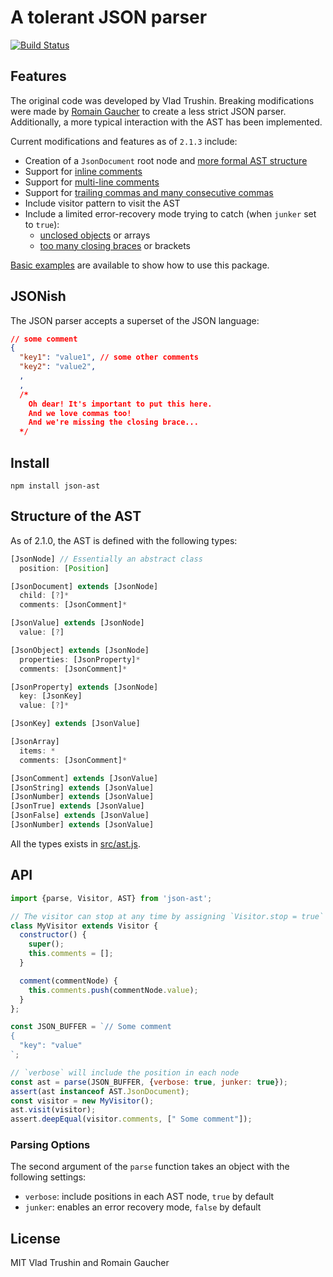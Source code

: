 # A tolerant JSON parser

[![Build Status](https://travis-ci.org/neuroo/json-ast.svg?branch=master)](https://travis-ci.org/neuroo/json-ast)

## Features
The original code was developed by Vlad Trushin. Breaking modifications were made by [Romain Gaucher](https://twitter.com/rgaucher) to create a less strict JSON parser. Additionally, a more typical interaction with the AST has been implemented.

Current modifications and features as of `2.1.3` include:
* Creation of a `JsonDocument` root node and [more formal AST structure](src/ast.js)
* Support for [inline comments](test/cases/comment-in-object.json)
* Support for [multi-line comments](test/cases/multi-line-comments-in-object.js)
* Support for [trailing commas and many consecutive commas](test/cases/object-trailing-commas.json)
* Include visitor pattern to visit the AST
* Include a limited error-recovery mode trying to catch (when `junker` set to `true`):
  * [unclosed objects](test/cases/object-unclosed-junker.json) or arrays
  * [too many closing braces](test/cases/redundant-symbols-junker.json) or brackets

[Basic examples](examples/) are available to show how to use this package.

## JSONish
The JSON parser accepts a superset of the JSON language:
```json
// some comment
{
  "key1": "value1", // some other comments
  "key2": "value2",
  ,
  ,
  /*
    Oh dear! It's important to put this here.
    And we love commas too!
    And we're missing the closing brace...
  */
```

## Install
```shell
npm install json-ast
```

## Structure of the AST
As of 2.1.0, the AST is defined with the following types:

```javascript
[JsonNode] // Essentially an abstract class
  position: [Position]

[JsonDocument] extends [JsonNode]
  child: [?]*
  comments: [JsonComment]*

[JsonValue] extends [JsonNode]
  value: [?]

[JsonObject] extends [JsonNode]
  properties: [JsonProperty]*
  comments: [JsonComment]*

[JsonProperty] extends [JsonNode]
  key: [JsonKey]
  value: [?]*

[JsonKey] extends [JsonValue]

[JsonArray]
  items: *
  comments: [JsonComment]*

[JsonComment] extends [JsonValue]
[JsonString] extends [JsonValue]
[JsonNumber] extends [JsonValue]
[JsonTrue] extends [JsonValue]
[JsonFalse] extends [JsonValue]
[JsonNumber] extends [JsonValue]
```

All the types exists in [src/ast.js](src/ast.js).

## API
```javascript
import {parse, Visitor, AST} from 'json-ast';

// The visitor can stop at any time by assigning `Visitor.stop = true`
class MyVisitor extends Visitor {
  constructor() {
    super();
    this.comments = [];
  }

  comment(commentNode) {
    this.comments.push(commentNode.value);
  }
};

const JSON_BUFFER = `// Some comment
{
  "key": "value"
`;

// `verbose` will include the position in each node
const ast = parse(JSON_BUFFER, {verbose: true, junker: true});
assert(ast instanceof AST.JsonDocument);
const visitor = new MyVisitor();
ast.visit(visitor);
assert.deepEqual(visitor.comments, [" Some comment"]);
```

### Parsing Options
The second argument of the `parse` function takes an object with the following settings:
* `verbose`: include positions in each AST node, `true` by default
* `junker`: enables an error recovery mode, `false` by default

## License
MIT Vlad Trushin and Romain Gaucher
